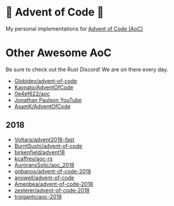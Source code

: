 # 🎄 Advent of Code 🎄

My personal implementations for
[Advent of Code (AoC)](https://adventofcode.com/)



# Other Awesome AoC

Be sure to check out the Rust Discord! We are on there every day.

* [Globidev/advent-of-code](https://github.com/Globidev/advent-of-code)
* [Kaynato/AdventOfCode](https://github.com/Kaynato/AdventOfCode)
* [0e4ef622/aoc](https://github.com/0e4ef622/aoc)
* [Jonathan Paulson YouTube](https://www.youtube.com/watch?v=R19aQppUh-M)
* [AsamK/AdventOfCode](https://github.com/AsamK/AdventOfCode)

## 2018

* [Voltara/advent2018-fast](https://github.com/Voltara/advent2018-fast)
* [BurntSushi/advent-of-code](https://github.com/BurntSushi/advent-of-code)
* [birkenfield/advent18](https://github.com/birkenfeld/advent18)
* [kcaffrey/aoc-rs](https://github.com/kcaffrey/aoc-rs)
* [AuroransSolic/aoc_2018](https://github.com/AuroransSolis/aoc_2018)
* [gobanos/advent-of-code-2018](https://github.com/gobanos/advent-of-code-2018)
* [anowell/advent-of-code](https://github.com/anowell/advent-of-code)
* [Ameobea/advent-of-code-2018](https://github.com/Ameobea/advent-of-code-2018)
* [zesterer/advent-of-code-2018](https://github.com/zesterer/advent-of-code-2018)
* [troiganto/aoc-2018](https://github.com/troiganto/aoc-2018)


